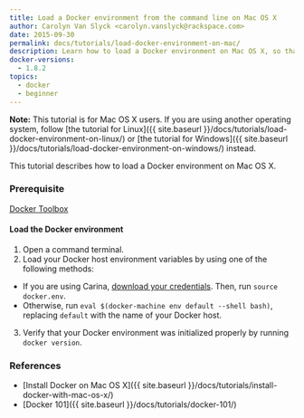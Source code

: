 ```yaml
---
title: Load a Docker environment from the command line on Mac OS X
author: Carolyn Van Slyck <carolyn.vanslyck@rackspace.com>
date: 2015-09-30
permalink: docs/tutorials/load-docker-environment-on-mac/
description: Learn how to load a Docker environment on Mac OS X, so that you can work with Docker from the command line
docker-versions:
  - 1.8.2
topics:
  - docker
  - beginner
---
```


**Note:** This tutorial is for Mac OS X users. If you are using another operating system, follow
[the tutorial for Linux]({{ site.baseurl }}/docs/tutorials/load-docker-environment-on-linux/) or
[the tutorial for Windows]({{ site.baseurl }}/docs/tutorials/load-docker-environment-on-windows/) instead.

This tutorial describes how to load a Docker environment on Mac OS X.

### <a name="prerequisites"></a> Prerequisite

[Docker Toolbox](https://www.docker.com/toolbox)

#### <a name="load"></a> Load the Docker environment
1. Open a command terminal.
2. Load your Docker host environment variables by using one of the following methods:
  * If you are using Carina, [download your credentials][get-cluster-creds].
    Then, run `source docker.env`.
  * Otherwise, run `eval $(docker-machine env default --shell bash)`,
    replacing `default` with the name of your Docker host.
3. Verify that your Docker environment was initialized properly by running `docker version`.

[get-cluster-creds]: {{site.baseurl}}/docs/references/rcs-credentials/

### <a name="references"></a> References
* [Install Docker on Mac OS X]({{ site.baseurl }}/docs/tutorials/install-docker-with-mac-os-x/)
* [Docker 101]({{ site.baseurl }}/docs/tutorials/docker-101/)
